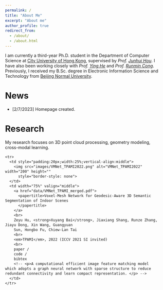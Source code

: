 ```yaml
---
permalink: /
title: "About Me"
excerpt: "About me"
author_profile: true
redirect_from: 
  - /about/
  - /about.html
---
```



I am currently a third-year Ph.D. student in the Department of Computer Science at [City University of Hong Kong](https://www.cityu.edu.hk/), supervised by *Prof. [Junhui Hou](https://sites.google.com/site/junhuihoushomepage/)*. I have also been working closely with *Prof. [Ying He](https://personal.ntu.edu.sg/yhe/)* and *Prof. [Runmin Cong](https://rmcong.github.io/)*. Previously, I received my B.Sc. degree in Electronic Information Science and Technology from [Beijing Normal University](https://english.bnu.edu.cn/).


News
======
* [2/7/2023] Homepage created.


Research
======
My research focuses on 3D point cloud processing, geometry modeling, cross-modal learning.


<table
  style="width:100%;border:0px;border-spacing:0px ;border-collapse:separate;margin-right:auto;margin-left:auto;">
  <tbody>

    <tr>
      <td style="padding:20px;width:25%;vertical-align:middle">
        <img src="images/VMNet_TPAMI2022.png" alt="VMNet_TPAMI2022" width="200" height=""
          style="border-style: none">
      </td>
      <td width="75%" valign="middle">
        <a href="data/VMNet_TPAMI_merged.pdf">
          <papertitle>Voxel-Mesh Network for Geodesic-Aware 3D Semantic Segmentation of Indoor Scenes
          </papertitle>
        </a>
        <br>
        Zeyu Hu, <strong>Xuyang Bai</strong>, Jiaxiang Shang, Runze Zhang, Jiayu Dong, Xin Wang, Guangyuan
        Sun, Hongbo Fu, Chiew-Lan Tai
        <br>
        <em>TPAMI</em>, 2022 (ICCV 2021 SI invited)
        <br>
        paper /
        code /
        bibtex
        <!-- <p>A computational efficient image feature matching model which adopts a graph neural network with sparse structure to reduce redundant connectivity and learn compact representation. </p> -->
      </td>
    </tr>





  </tbody>
</table>
